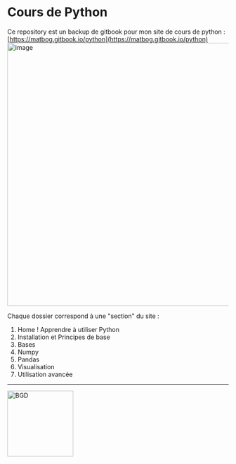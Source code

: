 # Cours de Python 


Ce repository est un backup de gitbook pour mon site de cours de python : [https://matbog.gitbook.io/python](https://matbog.gitbook.io/python)
<img height="600" alt="image" src="https://github.com/user-attachments/assets/615af86a-f987-437a-a859-5a1342e9f5dd" />

Chaque dossier correspond à une "section" du site : 

1. Home ! Apprendre à utiliser Python
2. Installation et Principes de base
3. Bases
4. Numpy
5. Pandas
6. Visualisation
7. Utilisation avancée


---
<img width="150" alt="BGD" src="https://github.com/user-attachments/assets/3ae0cb08-62dd-4a47-bf66-932e3bc251c3" />
